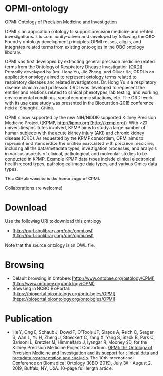 # OPMI-ontology
OPMI: Ontology of Precision Medicine and Investigation

OPMI is an application ontology to support precision medicine and related investigations. It is community-driven and developed by following the OBO Foundry ontology development principles. OPMI reuses, aligns, and integrates related terms from existing ontologies in the OBO ontology liborary.

OPMI was first developed by extracting general precision medicine related terms from the Ontology of Respiratory Disease Investigation ([ORDI](https://github.com/OPMI/ordi)). Primarily developed by Drs. Hong Yu, Jie Zheng, and Oliver He, ORDI is an application ontology aimed to represent ontology terms related to respiratory diseases and related investigations. Dr. Hong Yu is a respiratory disease clinician and professor. ORDI was developed to represent the entities and relations related to clinical phenotypes, lab testing, and working environmental conditions, social economic situations, etc. The ORDI work with its use case study was presented in the Biocuration-2018 conference held at Shanghai, China.

OPMI is now supported by the new NIH/NIDDK-supported Kidney Precision Medicine Project ([KPMP, http://kpmp.org](http://kpmp.org)). With >20 universities/institutes involved, KPMP aims to study a large number of human subjects with the acute kidney injury (AKI) and chronic kidney disease (CKD). As requested by the KPMP consortium, OPMI aims to represent and standardize the entities associated with precision medicine, including all the data/metadata types, investigation processes, and analysis in various aspects of clinical, pathological, and molecular studies to be conducted in KPMP. Example KPMP data types include clinical electronical health record types, pathological image data types, and various Omics data types. 

This GitHub website is the home page of OPMI.

Collaborations are welcome! 

# Download

Use the following URI to download this ontology

* [http://purl.obolibrary.org/obo/opmi.owl](http://purl.obolibrary.org/obo/opmi.owl)

Note that the source ontology is an OWL file.  

# Browsing

* Default browsing in Ontobee: [http://www.ontobee.org/ontology/OPMI](http://www.ontobee.org/ontology/OPMI) 
* Browsing in NCBO BioPortal: [https://bioportal.bioontology.org/ontologies/OPMI](https://bioportal.bioontology.org/ontologies/OPMI)

# Publication

* He Y, Ong E, Schaub J, Dowd F, O’Toole JF, Siapos A, Reich C, Seager S, Wan L, Yu H, Zheng J, Stoeckert C, Yang X, Yang S, Steck B, Park C, Barisoni L, Kretzler M, Himmelfarb J, Iyengar R, Mooney SD, for the Kidney Precision Medicine Project Consortium. [OPMI: the Ontology of Precision Medicine and Investigation and its support for clinical data and metadata representation and analysis](https://drive.google.com/file/d/1TN3jH4hoh40Saa8adlR_TocREGTNPVlC/view). The 10th International Conference on Biomedical Ontology (ICBO-2019), July 30 - August 2, 2019, Buffalo, NY, USA. 10-page full length article.  
